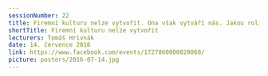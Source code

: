 ```yaml
---
sessionNumber: 22
title: Firemní kulturu nelze vytvořit. Ona však vytváří nás. Jakou roli v tom hraje značka?
shortTitle: Firemní kulturu nelze vytvořit
lecturers: Tomáš Hrivnák
date: 14. července 2016
link: https://www.facebook.com/events/1727860000828068/
picture: posters/2016-07-14.jpg
---
```

